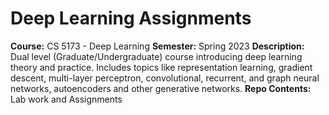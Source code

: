 # Deep Learning Assignments

**Course:** CS 5173 - Deep Learning
**Semester:** Spring 2023
**Description:** Dual level (Graduate/Undergraduate) course introducing deep learning theory and practice. Includes topics like representation learning, gradient descent, multi-layer perceptron, convolutional, recurrent, and graph neural networks, autoencoders and other generative networks.
**Repo Contents:** Lab work and Assignments
